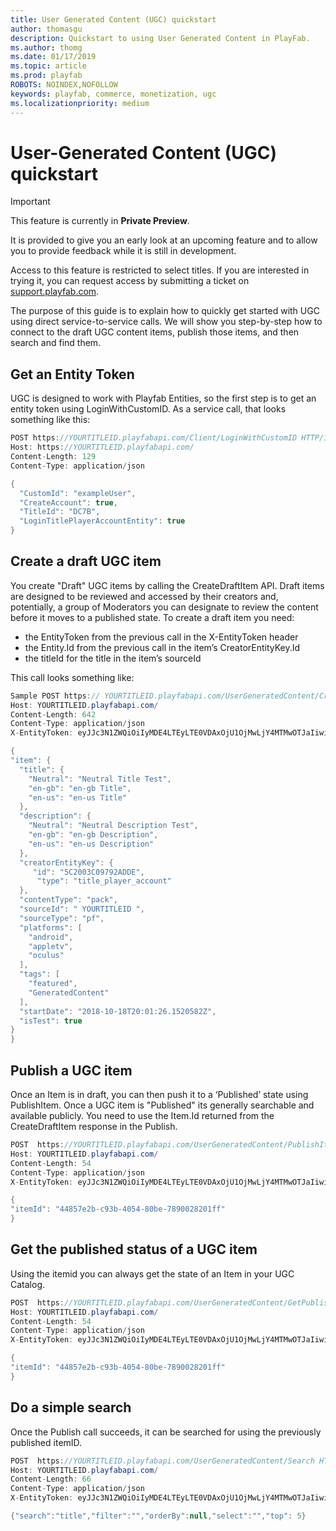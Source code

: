 ```yaml
---
title: User Generated Content (UGC) quickstart
author: thomasgu
description: Quickstart to using User Generated Content in PlayFab.
ms.author: thomg
ms.date: 01/17/2019
ms.topic: article
ms.prod: playfab
ROBOTS: NOINDEX,NOFOLLOW
keywords: playfab, commerce, monetization, ugc
ms.localizationpriority: medium
---
```


# User-Generated Content (UGC) quickstart

> [!IMPORTANT]
> This feature is currently in **Private Preview**.  
>
> It is provided to give you an early look at an upcoming feature and to allow you to provide feedback while it is still in development.  
>
> Access to this feature is restricted to select titles. If you are interested in trying it, you can request access by submitting a ticket on [support.playfab.com](https://support.playfab.com/hc/en-us/requests/new).

The purpose of this guide is to explain how to quickly get started with UGC using direct service-to-service calls. We will show you step-by-step how to connect to the draft UGC content items, publish those items, and then search and find them.

## Get an Entity Token

UGC is designed to work with Playfab Entities, so the first step is to get an entity token using LoginWithCustomID. As a service call, that looks something like this:

```csharp
POST https://YOURTITLEID.playfabapi.com/Client/LoginWithCustomID HTTP/1.1
Host: https://YOURTITLEID.playfabapi.com/
Content-Length: 129
Content-Type: application/json

{
  "CustomId": "exampleUser",
  "CreateAccount": true,
  "TitleId": "DC7B",
  "LoginTitlePlayerAccountEntity": true
}
```

## Create a draft UGC item

You create "Draft" UGC items by calling the CreateDraftItem API. Draft items are designed to be reviewed and accessed by their creators and, potentially, a group of Moderators you can designate to review the content before it moves to a published state. To create a draft item you need:

- the EntityToken from the previous call in the X-EntityToken header
- the Entity.Id from the previous call in the item’s CreatorEntityKey.Id
- the titleId for the title in the item’s sourceId

This call looks something like:

```csharp
Sample POST https:// YOURTITLEID.playfabapi.com/UserGeneratedContent/CreateDraftItem HTTP/1.1
Host: YOURTITLEID.playfabapi.com/
Content-Length: 642
Content-Type: application/json
X-EntityToken: eyJJc3N1ZWQiOiIyMDE4LTEyLTE0VDAxOjU1OjMwLjY4MTMwOTJaIiwiRXhwaXJlcyI6IjIwMTgtMTItMTVUMDE6NTU6MzAuNjgxMzA5MloiLCJIaW50IjoiNDVGNUFFQkQ4Njg2Rjg4MiIsIlNpZ25hdHVyZSI6InRWTm5STXN5VlBUR25HenJGSHJ1dHdyNU9QWGpUQ2ZWUlhySlZaYWJKV1U9IiwiRW50aXR5Q2hhaW4iOiJ0aXRsZV9wbGF5ZXJfYWNjb3VudCE1NDk1NDhGQkQzNTZEOUUvRDJBQy9BRjdENEJBNENBREZFRjI1LzVDMjAwM0MwOTc5MkFEREUvIiwiRW50aXR5SWQiOiI1QzIwMDNDMDk3OTJBRERFIiwiRW50aXR5VHlwZSI6InRpdGxlX3BsYXllcl9hY2NvdW50In0=

{
"item": {
  "title": {
    "Neutral": "Neutral Title Test",
    "en-gb": "en-gb Title",
    "en-us": "en-us Title"
  },
  "description": {
    "Neutral": "Neutral Description Test",
    "en-gb": "en-gb Description",
    "en-us": "en-us Description"
  },
  "creatorEntityKey": {
     "id": "5C2003C09792ADDE",
      "type": "title_player_account"
  },
  "contentType": "pack",
  "sourceId": " YOURTITLEID ",
  "sourceType": "pf",
  "platforms": [
    "android",
    "appletv",
    "oculus"
  ],
  "tags": [
    "featured",
    "GeneratedContent"
  ],
  "startDate": "2018-10-18T20:01:26.1520582Z",
  "isTest": true
}
}
```

## Publish a UGC item

Once an Item is in draft, you can then push it to a ‘Published’ state using PublishItem. Once a UGC item is "Published" its generally searchable and available publicly. You need to use the Item.Id returned from the CreateDraftItem response in the Publish.

```csharp
POST  https://YOURTITLEID.playfabapi.com/UserGeneratedContent/PublishItem HTTP/1.1
Host: YOURTITLEID.playfabapi.com/
Content-Length: 54
Content-Type: application/json
X-EntityToken: eyJJc3N1ZWQiOiIyMDE4LTEyLTE0VDAxOjU1OjMwLjY4MTMwOTJaIiwiRXhwaXJlcyI6IjIwMTgtMTItMTVUMDE6NTU6MzAuNjgxMzA5MloiLCJIaW50IjoiNDVGNUFFQkQ4Njg2Rjg4MiIsIlNpZ25hdHVyZSI6InRWTm5STXN5VlBUR25HenJGSHJ1dHdyNU9QWGpUQ2ZWUlhySlZaYWJKV1U9IiwiRW50aXR5Q2hhaW4iOiJ0aXRsZV9wbGF5ZXJfYWNjb3VudCE1NDk1NDhGQkQzNTZEOUUvRDJBQy9BRjdENEJBNENBREZFRjI1LzVDMjAwM0MwOTc5MkFEREUvIiwiRW50aXR5SWQiOiI1QzIwMDNDMDk3OTJBRERFIiwiRW50aXR5VHlwZSI6InRpdGxlX3BsYXllcl9hY2NvdW50In0=

{
"itemId": "44857e2b-c93b-4054-80be-7890028201ff"
}
```

## Get the published status of a UGC item

Using the itemid you can always get the state of an Item in your UGC Catalog.

```csharp
POST  https://YOURTITLEID.playfabapi.com/UserGeneratedContent/GetPublishStatus HTTP/1.1
Host: YOURTITLEID.playfabapi.com/
Content-Length: 54
Content-Type: application/json
X-EntityToken: eyJJc3N1ZWQiOiIyMDE4LTEyLTE0VDAxOjU1OjMwLjY4MTMwOTJaIiwiRXhwaXJlcyI6IjIwMTgtMTItMTVUMDE6NTU6MzAuNjgxMzA5MloiLCJIaW50IjoiNDVGNUFFQkQ4Njg2Rjg4MiIsIlNpZ25hdHVyZSI6InRWTm5STXN5VlBUR25HenJGSHJ1dHdyNU9QWGpUQ2ZWUlhySlZaYWJKV1U9IiwiRW50aXR5Q2hhaW4iOiJ0aXRsZV9wbGF5ZXJfYWNjb3VudCE1NDk1NDhGQkQzNTZEOUUvRDJBQy9BRjdENEJBNENBREZFRjI1LzVDMjAwM0MwOTc5MkFEREUvIiwiRW50aXR5SWQiOiI1QzIwMDNDMDk3OTJBRERFIiwiRW50aXR5VHlwZSI6InRpdGxlX3BsYXllcl9hY2NvdW50In0=

{
"itemId": "44857e2b-c93b-4054-80be-7890028201ff"
}
```

## Do a simple search

Once the Publish call succeeds, it can be searched for using the previously published itemID.

```csharp
POST  https://YOURTITLEID.playfabapi.com/UserGeneratedContent/Search HTTP/1.1 
Host: YOURTITLEID.playfabapi.com/
Content-Length: 66
Content-Type: application/json
X-EntityToken: eyJJc3N1ZWQiOiIyMDE4LTEyLTE0VDAxOjU1OjMwLjY4MTMwOTJaIiwiRXhwaXJlcyI6IjIwMTgtMTItMTVUMDE6NTU6MzAuNjgxMzA5MloiLCJIaW50IjoiNDVGNUFFQkQ4Njg2Rjg4MiIsIlNpZ25hdHVyZSI6InRWTm5STXN5VlBUR25HenJGSHJ1dHdyNU9QWGpUQ2ZWUlhySlZaYWJKV1U9IiwiRW50aXR5Q2hhaW4iOiJ0aXRsZV9wbGF5ZXJfYWNjb3VudCE1NDk1NDhGQkQzNTZEOUUvRDJBQy9BRjdENEJBNENBREZFRjI1LzVDMjAwM0MwOTc5MkFEREUvIiwiRW50aXR5SWQiOiI1QzIwMDNDMDk3OTJBRERFIiwiRW50aXR5VHlwZSI6InRpdGxlX3BsYXllcl9hY2NvdW50In0=

{"search":"title","filter":"","orderBy":null,"select":"","top": 5}
```

